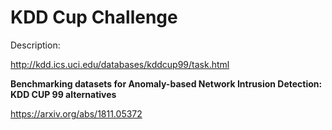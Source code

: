 # KDD Cup Challenge

Description:

http://kdd.ics.uci.edu/databases/kddcup99/task.html

**Benchmarking datasets for Anomaly-based Network Intrusion Detection: KDD CUP 99 alternatives**

https://arxiv.org/abs/1811.05372
